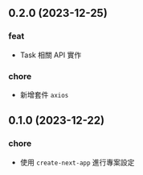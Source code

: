 ## 0.2.0 (2023-12-25)

### feat

- Task 相關 API 實作

### chore

- 新增套件 `axios`

## 0.1.0 (2023-12-22)

### chore

- 使用 `create-next-app` 進行專案設定
